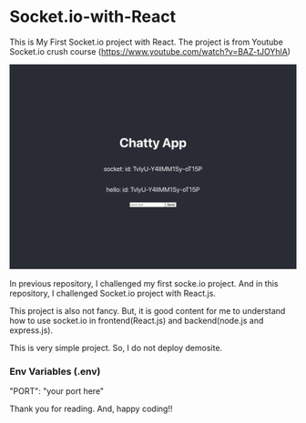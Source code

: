 # Socket.io-with-React

This is My First Socket.io project with React.
The project is from Youtube Socket.io crush course (https://www.youtube.com/watch?v=BAZ-tJOYhlA)

![screenshot](./img/desktop.png)

In previous repository, I challenged my first socke.io project.
And in this repository, I challenged Socket.io project with React.js.

This project is also not fancy.
But, it is good content for me to understand how to use socket.io in frontend(React.js) and backend(node.js and express.js).

This is very simple project. 
So, I do not deploy demosite.

### Env Variables (.env)

"PORT": "your port here" <br/>

Thank you for reading.
And, happy coding!!
